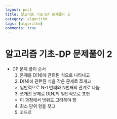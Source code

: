 ```yaml
---
layout: post
title: 알고리즘 기초-DP 문제풀이 2
category: algorithm
tags: [algorithm]
comments: true
---
```


# 알고리즘 기초-DP 문제풀이 2
- DP 문제 풀이 순서
  1. 문제를 D[N]에 관련된 식으로 나타내고
  2. D[N]에 관련된 식을 작은 문제로 쪼개고
    - 일반적으로 N-1 번째와 N번째의 관계로 나눔
  3. 쪼개진 문제로 D[N]의 일반식으로 표현
    - 이 과정에서 범위도 고려해야 함
  4. 최소 단위 항을 찾고
  5. 코드로 

